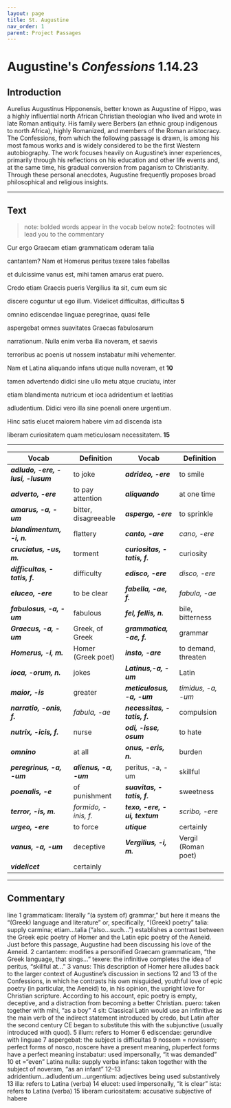 ```yaml
---
layout: page
title: St. Augustine
nav_order: 1
parent: Project Passages
---
```


# Augustine's *Confessions* 1.14.23

## Introduction

Aurelius Augustinus Hipponensis, better known as Augustine of Hippo, was a highly influential north African Christian theologian who lived and wrote in late Roman antiquity. His family were Berbers (an ethnic group indigenous to north Africa), highly Romanized, and members of the Roman aristocracy.  The Confessions, from which the following passage is drawn, is among his most famous works and is widely considered to be the first Western autobiography. The work focuses heavily on Augustine’s inner experiences, primarily through his reflections on his education and other life events and, at the same time, his gradual conversion from paganism to Christianity.  Through these personal anecdotes, Augustine frequently proposes broad philosophical and religious insights.

-----------

## Text

> note: bolded words appear in the vocab below
> note2: footnotes will lead you to the commentary

Cur ergo Graecam etiam grammaticam oderam talia

cantantem? Nam et Homerus peritus texere tales fabellas

et dulcissime vanus est, mihi tamen amarus erat puero.

Credo etiam Graecis pueris Vergilius ita sit, cum eum sic

discere coguntur ut ego illum. Videlicet difficultas, difficultas		**5**

omnino ediscendae linguae peregrinae, quasi felle

aspergebat omnes suavitates Graecas fabulosarum

narrationum. Nulla enim verba illa noveram, et saevis

terroribus ac poenis ut nossem instabatur mihi vehementer.

Nam et Latina aliquando infans utique nulla noveram, et			**10**

tamen advertendo didici sine ullo metu atque cruciatu, inter

etiam blandimenta nutricum et ioca adridentium et laetitias

adludentium. Didici vero illa sine poenali onere urgentium.

Hinc satis elucet maiorem habere vim ad discenda ista

liberam curiositatem quam meticulosam necessitatem.			**15**

--------



| Vocab | Definition | Vocab | Definition |
| -------- | ------- | -------- | ------- |
| **_adludo, -ere, -lusi, -lusum_**        | to joke         | **_adrideo, -ere_** |     to smile      |
| **_adverto, -ere_**       | to pay attention          | **_aliquando_** |     at one time      |
| **_amarus, -a, -um_**        | bitter, disagreeable          | **_aspergo, -ere_** |     to sprinkle      |
| **_blandimentum, -i, n._**        | flattery          | **_canto, -are_** |     _cano, -ere_      |
| **_cruciatus, -us, m._**        | torment          | **_curiositas, -tatis, f._** |     curiosity      |
| **_difficultas, -tatis, f._**        | difficulty          | **_edisco, -ere_** |     _disco, -ere_      |
| **_eluceo, -ere_**        | to be clear          | **_fabella, -ae, f._** |     _fabula, -ae_      |
| **_fabulosus, -a, -um_**        | fabulous          | **_fel, fellis, n._** |     bile, bitterness      |
| **_Graecus, -a, -um_**       | Greek, of Greek          | **_grammatica, -ae, f._** |     grammar      |
| **_Homerus, -i, m._**       | Homer (Greek poet)          | **_insto, -are_** |     to demand, threaten      |
| **_ioca, -orum, n._**       | jokes          | **_Latinus,-a, -um_** |     Latin      |
| **_maior, -is_**        | greater          | **_meticulosus, -a, -um_** |     _timidus, -a, -um_      |
| **_narratio, -onis, f._**       | _fabula, -ae_          | **_necessitas, -tatis, f._** |     compulsion      |
| **_nutrix, -icis, f._**       | nurse          | **_odi, -isse, osum_** |     to hate      |
| **_omnino_**        | at all          | **_onus, -eris, n._** |     burden      |
| **_peregrinus, -a, -um_**         | **_alienus, -a, -um_**          | peritus, -a, -um |     skillful      |
| **_poenalis, -e_**        |  of punishment          | **_suavitas, -tatis, f._** |     sweetness      |
| **_terror, -is, m._**        | _formido, -inis, f._          | **_texo, -ere, -ui, textum_** |     _scribo, -ere_      |
| **_urgeo, -ere_**        | to force          | **_utique_** |     certainly      |
| **_vanus, -a, -um_**        | deceptive          | **_Vergilius, -i, m._** |     Vergil (Roman poet)      |
| **_videlicet_**        |    certainly       |  |           |


--------------

## Commentary


line 1 	grammaticam: literally “(a system of) grammar,” but here it means the “(Greek) language and literature” or, specifically, “(Greek) poetry”
 	talia: supply carmina; etiam...talia (“also...such...”) establishes a contrast between the Greek epic poetry of Homer and the Latin epic poetry of the Aeneid. Just before this passage, Augustine had been discussing his love of the Aeneid.
        2 	cantantem: modifies a personified Graecam grammaticam, “the Greek language, that sings...” 
 	texere: the infinitive completes the idea of peritus, “skillful at...”
        3 	vanus: This description of Homer here alludes back to the larger context of Augustine’s discussion in sections 12 and 13 of the Confessions, in which he contrasts his own misguided, youthful love of epic poetry (in particular, the Aeneid) to, in his opinion, the upright love for Christian scripture. According to his account, epic poetry is empty, deceptive, and a distraction from becoming a better Christian.
 	puero: taken together with mihi, “as a boy”
        4 	sit: Classical Latin would use an infinitive as the main verb of the indirect statement introduced by credo, but Latin after the second century CE began to substitute this with the subjunctive (usually introduced with quod).
        5 	illum: refers to Homer
        6 	ediscendae: gerundive with linguae
        7 	aspergebat: the subject is difficultas
        9 	nossem = novissem; perfect forms of nosco, noscere have a present meaning, pluperfect forms have a perfect meaning instabatur: used impersonally, “it was demanded”
      10 	et =“even”
 	Latina nulla: supply verba
 	infans: taken together with the subject of noveram, “as an infant”
  12–13 	adridentium...adludentium...urgentium: adjectives being used substantively
      13 	illa: refers to Latina (verba)
      14 	elucet: used impersonally, “it is clear”
 	ista: refers to Latina (verba)
      15 	liberam curiositatem: accusative subjective of habere

